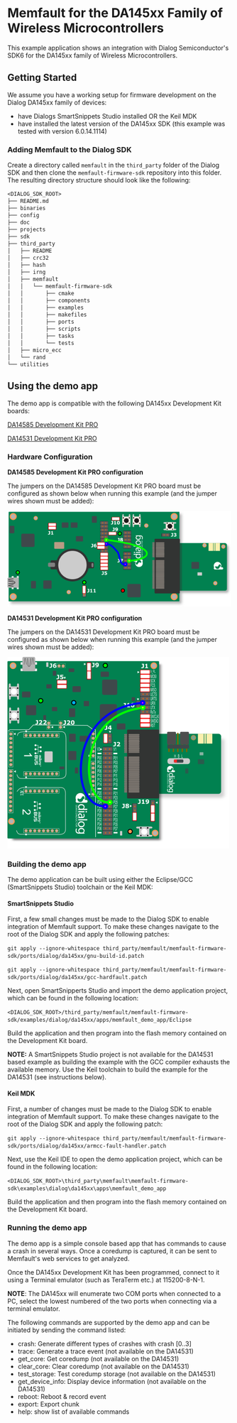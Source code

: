 # Memfault for the DA145xx Family of Wireless Microcontrollers

This example application shows an integration with Dialog Semiconductor's SDK6
for the DA145xx family of Wireless Microcontrollers.

## Getting Started

We assume you have a working setup for firmware development on the Dialog
DA145xx family of devices:

- have Dialogs SmartSnippets Studio installed OR the Keil MDK
- have installed the latest version of the DA145xx SDK (this example was tested
  with version 6.0.14.1114)

### Adding Memfault to the Dialog SDK

Create a directory called `memfault` in the `third_party` folder of the Dialog
SDK and then clone the `memfault-firmware-sdk` repository into this folder. The
resulting directory structure should look like the following:

```
<DIALOG_SDK_ROOT>
├── README.md
├── binaries
├── config
├── doc
├── projects
├── sdk
├── third_party
│   ├── README
│   ├── crc32
│   ├── hash
│   ├── irng
│   ├── memfault
│   │   └── memfault-firmware-sdk
│   │       ├── cmake
│   │       ├── components
│   │       ├── examples
│   │       ├── makefiles
│   │       ├── ports
│   │       ├── scripts
│   │       ├── tasks
│   │       └── tests
│   ├── micro_ecc
│   └── rand
└── utilities
```

## Using the demo app

The demo app is compatible with the following DA145xx Development Kit boards:

[DA14585 Development Kit PRO](https://www.dialog-semiconductor.com/products/bluetooth-low-energy/da14585-development-kit-pro)

[DA14531 Development Kit PRO](https://www.dialog-semiconductor.com/products/bluetooth-low-energy/da14530-and-da14531-development-kit-pro)

### Hardware Configuration

**DA14585 Development Kit PRO configuration**

The jumpers on the DA14585 Development Kit PRO board must be configured as shown
below when running this example (and the jumper wires shown must be added):

![DA14585 Development Kit PRO configuration](docs/da14585_pro_dk.png)

**DA14531 Development Kit PRO configuration**

The jumpers on the DA14531 Development Kit PRO board must be configured as shown
below when running this example (and the jumper wires shown must be added):

![DA14531 Development Kit PRO configuration](docs/da14531_pro_dk.png)

### Building the demo app

The demo application can be built using either the Eclipse/GCC (SmartSnippets
Studio) toolchain or the Keil MDK:

#### SmartSnippets Studio

First, a few small changes must be made to the Dialog SDK to enable integration
of Memfault support. To make these changes navigate to the root of the Dialog
SDK and apply the following patches:

`git apply --ignore-whitespace third_party/memfault/memfault-firmware-sdk/ports/dialog/da145xx/gnu-build-id.patch`

`git apply --ignore-whitespace third_party/memfault/memfault-firmware-sdk/ports/dialog/da145xx/gcc-hardfault.patch`

Next, open SmartSnipperts Studio and import the demo application project, which
can be found in the following location:

`<DIALOG_SDK_ROOT>/third_party/memfault/memfault-firmware-sdk/examples/dialog/da145xx/apps/memfault_demo_app/Eclipse`

Build the application and then program into the flash memory contained on the
Development Kit board.

**NOTE:** A SmartSnippets Studio project is not available for the DA14531 based
example as building the example with the GCC compiler exhausts the available
memory. Use the Keil toolchain to build the example for the DA14531 (see
instructions below).

#### Keil MDK

First, a number of changes must be made to the Dialog SDK to enable integration
of Memfault support. To make these changes navigate to the root of the Dialog
SDK and apply the following patch:

`git apply --ignore-whitespace third_party/memfault/memfault-firmware-sdk/ports/dialog/da145xx/armcc-fault-handler.patch`

Next, use the Keil IDE to open the demo application project, which can be found
in the following location:

`<DIALOG_SDK_ROOT>\third_party\memfault\memfault-firmware-sdk\examples\dialog\da145xx\apps\memfault_demo_app`

Build the application and then program into the flash memory contained on the
Development Kit board.

### Running the demo app

The demo app is a simple console based app that has commands to cause a crash in
several ways. Once a coredump is captured, it can be sent to Memfault's web
services to get analyzed.

Once the DA145xx Development Kit has been programmed, connect to it using a
Terminal emulator (such as TeraTerm etc.) at 115200-8-N-1.

**NOTE**: The DA145xx will enumerate two COM ports when connected to a PC,
select the lowest numbered of the two ports when connecting via a terminal
emulator.

The following commands are supported by the demo app and can be initiated by
sending the command listed:

- crash: Generate different types of crashes with crash [0..3]
- trace: Generate a trace event (not available on the DA14531)
- get_core: Get coredump (not available on the DA14531)
- clear_core: Clear coredump (not available on the DA14531)
- test_storage: Test coredump storage (not available on the DA14531)
- get_device_info: Display device information (not available on the DA14531)
- reboot: Reboot & record event
- export: Export chunk
- help: show list of available commands
